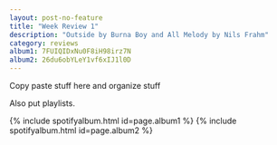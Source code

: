 ```yaml
---
layout: post-no-feature
title: "Week Review 1"
description: "Outside by Burna Boy and All Melody by Nils Frahm"
category: reviews
album1: 7FUIQIDxNu0F8iH98irz7N
album2: 26du6obYLeY1vf6xIJ1l0D
---
```


Copy paste stuff here and organize stuff

Also put playlists.

{% include spotifyalbum.html id=page.album1 %}
{% include spotifyalbum.html id=page.album2 %}